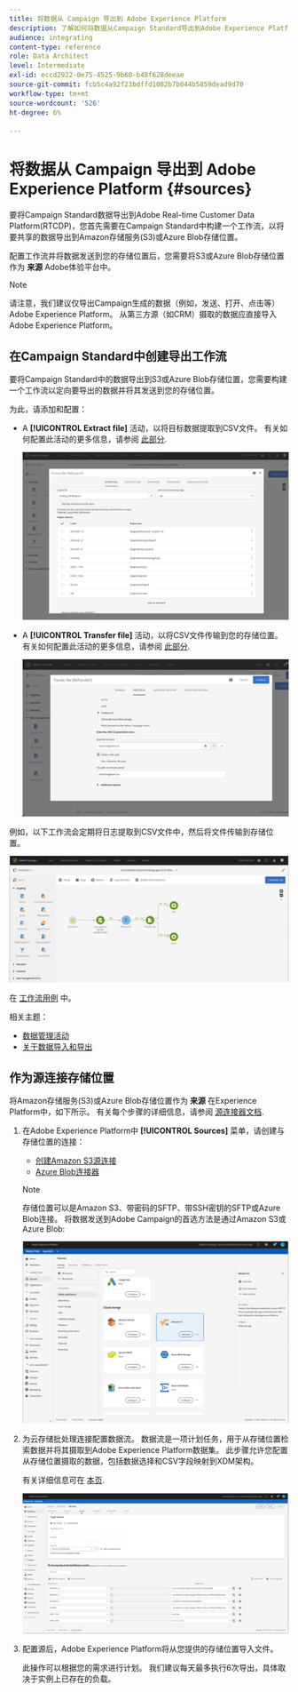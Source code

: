 ```yaml
---
title: 将数据从 Campaign 导出到 Adobe Experience Platform
description: 了解如何将数据从Campaign Standard导出到Adobe Experience Platform。
audience: integrating
content-type: reference
role: Data Architect
level: Intermediate
exl-id: eccd2922-0e75-4525-9b60-b48f628deeae
source-git-commit: fcb5c4a92f23bdffd1082b7b044b5859dead9d70
workflow-type: tm+mt
source-wordcount: '526'
ht-degree: 6%

---
```


# 将数据从 Campaign 导出到 Adobe Experience Platform {#sources}

要将Campaign Standard数据导出到Adobe Real-time Customer Data Platform(RTCDP)，您首先需要在Campaign Standard中构建一个工作流，以将要共享的数据导出到Amazon存储服务(S3)或Azure Blob存储位置。

配置工作流并将数据发送到您的存储位置后，您需要将S3或Azure Blob存储位置作为 **来源** Adobe体验平台中。

>[!NOTE]
>
>请注意，我们建议仅导出Campaign生成的数据（例如，发送、打开、点击等） Adobe Experience Platform。 从第三方源（如CRM）摄取的数据应直接导入Adobe Experience Platform。

## 在Campaign Standard中创建导出工作流

要将Campaign Standard中的数据导出到S3或Azure Blob存储位置，您需要构建一个工作流以定向要导出的数据并将其发送到您的存储位置。

为此，请添加和配置：

* A **[!UICONTROL Extract file]** 活动，以将目标数据提取到CSV文件。 有关如何配置此活动的更多信息，请参阅 [此部分](../../automating/using/extract-file.md).

   ![](assets/rtcdp-extract-file.png)

* A **[!UICONTROL Transfer file]** 活动，以将CSV文件传输到您的存储位置。 有关如何配置此活动的更多信息，请参阅 [此部分](../../automating/using/transfer-file.md).

   ![](assets/rtcdp-transfer-file.png)

例如，以下工作流会定期将日志提取到CSV文件中，然后将文件传输到存储位置。

![](assets/aep-export.png)

在 [工作流用例](../../automating/using/about-workflow-use-cases.md#management) 中。

相关主题：

* [数据管理活动](../../automating/using/about-data-management-activities.md)
* [关于数据导入和导出](../../automating/using/about-data-import-and-export.md)


## 作为源连接存储位置

将Amazon存储服务(S3)或Azure Blob存储位置作为 **来源** 在Experience Platform中，如下所示。 有关每个步骤的详细信息，请参阅 [源连接器文档](https://experienceleague.adobe.com/docs/experience-platform/sources/home.html?lang=zh-Hans).

1. 在Adobe Experience Platform中 **[!UICONTROL Sources]** 菜单，请创建与存储位置的连接：

   * [创建Amazon S3源连接](https://experienceleague.adobe.com/docs/experience-platform/sources/ui-tutorials/create/cloud-storage/s3.html)
   * [Azure Blob连接器](https://experienceleague.adobe.com/docs/experience-platform/sources/connectors/cloud-storage/blob.html)

   >[!NOTE]
   >
   >存储位置可以是Amazon S3、带密码的SFTP、带SSH密钥的SFTP或Azure Blob连接。 将数据发送到Adobe Campaign的首选方法是通过Amazon S3或Azure Blob:

   ![](assets/rtcdp-connector.png)

1. 为云存储批处理连接配置数据流。 数据流是一项计划任务，用于从存储位置检索数据并将其摄取到Adobe Experience Platform数据集。 此步骤允许您配置从存储位置摄取的数据，包括数据选择和CSV字段映射到XDM架构。

   有关详细信息可在 [本页](https://experienceleague.adobe.com/docs/experience-platform/sources/ui-tutorials/dataflow/cloud-storage.html).

   ![](assets/rtcdp-map-xdm.png)

1. 配置源后，Adobe Experience Platform将从您提供的存储位置导入文件。

   此操作可以根据您的需求进行计划。 我们建议每天最多执行6次导出，具体取决于实例上已存在的负载。
